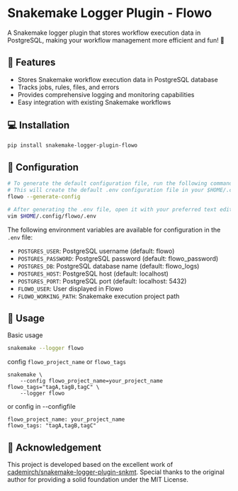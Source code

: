 # Snakemake Logger Plugin - Flowo

A Snakemake logger plugin that stores workflow execution data in PostgreSQL, making your workflow management more efficient and fun! 🎉

## 🎈 Features

- Stores Snakemake workflow execution data in PostgreSQL database
- Tracks jobs, rules, files, and errors
- Provides comprehensive logging and monitoring capabilities
- Easy integration with existing Snakemake workflows

## 💻 Installation

```bash
pip install snakemake-logger-plugin-flowo
```
## 🔧 Configuration

```bash
# To generate the default configuration file, run the following command:
# This will create the default .env configuration file in your $HOME/.config/flowo/ directory.
flowo --generate-config

# After generating the .env file, open it with your preferred text editor to adjust the settings:
vim $HOME/.config/flowo/.env
```
The following environment variables are available for configuration in the `.env` file:

- `POSTGRES_USER`: PostgreSQL username (default: flowo)
- `POSTGRES_PASSWORD`: PostgreSQL password (default: flowo_password)
- `POSTGRES_DB`: PostgreSQL database name (default: flowo_logs)
- `POSTGRES_HOST`: PostgreSQL host (default: localhost)
- `POSTGRES_PORT`: PostgreSQL port (default: localhost: 5432)
- `FLOWO_USER`: User displayed in Flowo
- `FLOWO_WORKING_PATH`: Snakemake execution project path

## 🚀 Usage
Basic usage
```bash
snakemake --logger flowo
```
config `flowo_project_name` or `flowo_tags`
```
snakemake \
    --config flowo_project_name=your_project_name flowo_tags="tagA,tagB,tagC" \
    --logger flowo
```
or config in --configfile
```
flowo_project_name: your_project_name
flowo_tags: "tagA,tagB,tagC"
```
## 🙏 Acknowledgement

This project is developed based on the excellent work of [cademirch/snakemake-logger-plugin-snkmt](https://github.com/cademirch/snakemake-logger-plugin-snkmt).
Special thanks to the original author for providing a solid foundation under the MIT License.

